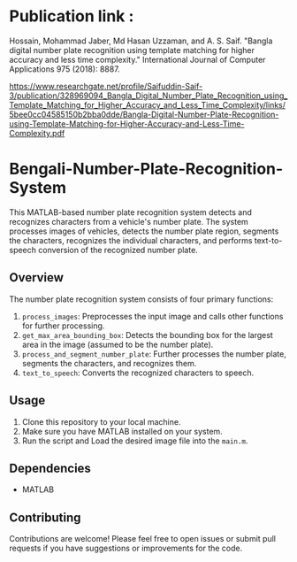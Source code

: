 # Publication link : 
Hossain, Mohammad Jaber, Md Hasan Uzzaman, and A. S. Saif. "Bangla digital number plate recognition using template matching for higher accuracy and less time complexity." International Journal of Computer Applications 975 (2018): 8887.

https://www.researchgate.net/profile/Saifuddin-Saif-3/publication/328969094_Bangla_Digital_Number_Plate_Recognition_using_Template_Matching_for_Higher_Accuracy_and_Less_Time_Complexity/links/5bee0cc04585150b2bba0dde/Bangla-Digital-Number-Plate-Recognition-using-Template-Matching-for-Higher-Accuracy-and-Less-Time-Complexity.pdf


# Bengali-Number-Plate-Recognition-System


This MATLAB-based number plate recognition system detects and recognizes characters from a vehicle's number plate. The system processes images of vehicles, detects the number plate region, segments the characters, recognizes the individual characters, and performs text-to-speech conversion of the recognized number plate.

## Overview

The number plate recognition system consists of four primary functions:

1. `process_images`: Preprocesses the input image and calls other functions for further processing.
2. `get_max_area_bounding_box`: Detects the bounding box for the largest area in the image (assumed to be the number plate).
3. `process_and_segment_number_plate`: Further processes the number plate, segments the characters, and recognizes them.
4. `text_to_speech`: Converts the recognized characters to speech.

## Usage

1. Clone this repository to your local machine.
2. Make sure you have MATLAB installed on your system.
3. Run the script and Load the desired image file into the `main.m`.

## Dependencies

- MATLAB

## Contributing

Contributions are welcome! Please feel free to open issues or submit pull requests if you have suggestions or improvements for the code.


